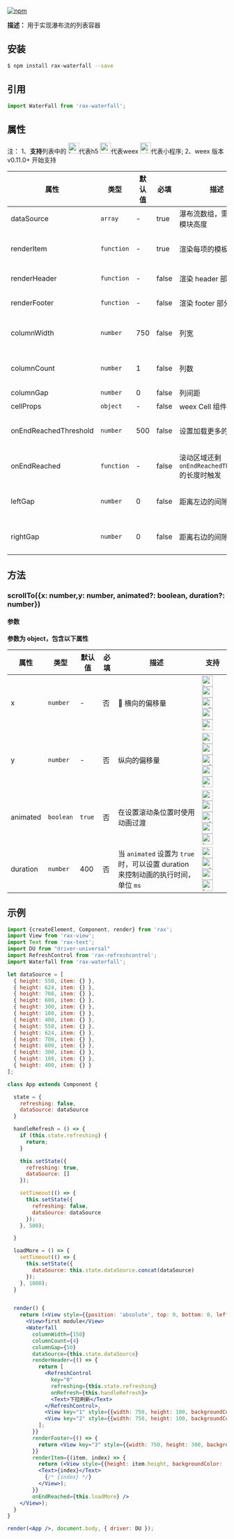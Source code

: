 [![npm](https://img.shields.io/npm/v/rax-waterfall.svg)](https://www.npmjs.com/package/rax-waterfall)

**描述：**
用于实现瀑布流的列表容器
## 安装
```bash
$ npm install rax-waterfall --save
```
## 引用

```jsx
import WaterFall from 'rax-waterfall';
```

## 属性
注：
1、**支持**列表中的 <img alt="browser" src="https://gw.alicdn.com/tfs/TB1uYFobGSs3KVjSZPiXXcsiVXa-200-200.svg" width="25px" height="25px" />代表h5 <img alt="weex" src="https://gw.alicdn.com/tfs/TB1jM0ebMaH3KVjSZFjXXcFWpXa-200-200.svg" width="25px" height="25px" />代表weex  <img alt="miniApp" src="https://gw.alicdn.com/tfs/TB1bBpmbRCw3KVjSZFuXXcAOpXa-200-200.svg" width="25px" height="25px" />代表小程序;
2、weex 版本 v0.11.0+ 开始支持

|**属性**| **类型** | **默认值** | **必填** | **描述**           | **支持** |
| ----------- | ---------- | ---------- | ------------ | ------------------ | ------------ |
| dataSource     | `array` | -      |     true         | 瀑布流数组，需要传入模块高度 | <img alt="browser" src="https://gw.alicdn.com/tfs/TB1uYFobGSs3KVjSZPiXXcsiVXa-200-200.svg" width="25px" height="25px" /> <img alt="weex" src="https://gw.alicdn.com/tfs/TB1jM0ebMaH3KVjSZFjXXcFWpXa-200-200.svg" width="25px" height="25px" />|
| renderItem     | `function` | -          |      true        | 渲染每项的模板 | <img alt="browser" src="https://gw.alicdn.com/tfs/TB1uYFobGSs3KVjSZPiXXcsiVXa-200-200.svg" width="25px" height="25px" /> <img alt="weex" src="https://gw.alicdn.com/tfs/TB1jM0ebMaH3KVjSZFjXXcFWpXa-200-200.svg" width="25px" height="25px" /><img alt="miniApp" src="https://gw.alicdn.com/tfs/TB1bBpmbRCw3KVjSZFuXXcAOpXa-200-200.svg" width="25px" height="25px" />|
| renderHeader     | `function` | -          |     false         | 渲染 header 部分 | <img alt="browser" src="https://gw.alicdn.com/tfs/TB1uYFobGSs3KVjSZPiXXcsiVXa-200-200.svg" width="25px" height="25px" /> <img alt="weex" src="https://gw.alicdn.com/tfs/TB1jM0ebMaH3KVjSZFjXXcFWpXa-200-200.svg" width="25px" height="25px" />|
| renderFooter     | `function` | -          |     false        | 渲染 footer 部分 | <img alt="browser" src="https://gw.alicdn.com/tfs/TB1uYFobGSs3KVjSZPiXXcsiVXa-200-200.svg" width="25px" height="25px" /> <img alt="weex" src="https://gw.alicdn.com/tfs/TB1jM0ebMaH3KVjSZFjXXcFWpXa-200-200.svg" width="25px" height="25px" />|
| columnWidth     | `number` | 750         |     false         | 列宽 | <img alt="browser" src="https://gw.alicdn.com/tfs/TB1uYFobGSs3KVjSZPiXXcsiVXa-200-200.svg" width="25px" height="25px" /> <img alt="weex" src="https://gw.alicdn.com/tfs/TB1jM0ebMaH3KVjSZFjXXcFWpXa-200-200.svg" width="25px" height="25px" /><img alt="miniApp" src="https://gw.alicdn.com/tfs/TB1bBpmbRCw3KVjSZFuXXcAOpXa-200-200.svg" width="25px" height="25px" />|
| columnCount     | `number` | 1         |     false         | 列数 | <img alt="browser" src="https://gw.alicdn.com/tfs/TB1uYFobGSs3KVjSZPiXXcsiVXa-200-200.svg" width="25px" height="25px" /> <img alt="weex" src="https://gw.alicdn.com/tfs/TB1jM0ebMaH3KVjSZFjXXcFWpXa-200-200.svg" width="25px" height="25px" /><img alt="miniApp" src="https://gw.alicdn.com/tfs/TB1bBpmbRCw3KVjSZFuXXcAOpXa-200-200.svg" width="25px" height="25px" />|
| columnGap     | `number` | 0          |     false         | 列间距 | <img alt="weex" src="https://gw.alicdn.com/tfs/TB1jM0ebMaH3KVjSZFjXXcFWpXa-200-200.svg" width="25px" height="25px" />|
| cellProps     | `object` | -          |     false         | weex Cell 组件的props | <img alt="weex" src="https://gw.alicdn.com/tfs/TB1jM0ebMaH3KVjSZFjXXcFWpXa-200-200.svg" width="25px" height="25px" />|
| onEndReachedThreshold     | `number` | 500         |     false         | 设置加载更多的偏移 | <img alt="browser" src="https://gw.alicdn.com/tfs/TB1uYFobGSs3KVjSZPiXXcsiVXa-200-200.svg" width="25px" height="25px" /> <img alt="weex" src="https://gw.alicdn.com/tfs/TB1jM0ebMaH3KVjSZFjXXcFWpXa-200-200.svg" width="25px" height="25px" /><img alt="miniApp" src="https://gw.alicdn.com/tfs/TB1bBpmbRCw3KVjSZFuXXcAOpXa-200-200.svg" width="25px" height="25px" />|
| onEndReached     | `function` | -          |     false         | 滚动区域还剩`onEndReachedThreshold`的长度时触发 | <img alt="browser" src="https://gw.alicdn.com/tfs/TB1uYFobGSs3KVjSZPiXXcsiVXa-200-200.svg" width="25px" height="25px" /> <img alt="weex" src="https://gw.alicdn.com/tfs/TB1jM0ebMaH3KVjSZFjXXcFWpXa-200-200.svg" width="25px" height="25px" /><img alt="miniApp" src="https://gw.alicdn.com/tfs/TB1bBpmbRCw3KVjSZFuXXcAOpXa-200-200.svg" width="25px" height="25px" />|
| leftGap     | `number` | 0          |     false         | 距离左边的间隙 | <img alt="browser" src="https://gw.alicdn.com/tfs/TB1uYFobGSs3KVjSZPiXXcsiVXa-200-200.svg" width="25px" height="25px" /> <img alt="weex" src="https://gw.alicdn.com/tfs/TB1jM0ebMaH3KVjSZFjXXcFWpXa-200-200.svg" width="25px" height="25px" /><img alt="miniApp" src="https://gw.alicdn.com/tfs/TB1bBpmbRCw3KVjSZFuXXcAOpXa-200-200.svg" width="25px" height="25px" />|
| rightGap     | `number` | 0          |     false         | 距离右边的间隙 | <img alt="browser" src="https://gw.alicdn.com/tfs/TB1uYFobGSs3KVjSZPiXXcsiVXa-200-200.svg" width="25px" height="25px" /> <img alt="weex" src="https://gw.alicdn.com/tfs/TB1jM0ebMaH3KVjSZFjXXcFWpXa-200-200.svg" width="25px" height="25px" /><img alt="miniApp" src="https://gw.alicdn.com/tfs/TB1bBpmbRCw3KVjSZFuXXcAOpXa-200-200.svg" width="25px" height="25px" />|

## 方法

### scrollTo({x: number,y: number, animated?: boolean, duration?: number})

#### 参数

**参数为 object，包含以下属性**

| **属性** | **类型**  | **默认值** | **必填** | **描述**                                                                          | **支持**                                                                                                                                                                                                                                                                                                                                                                                                                                                                                                 |
| -------- | --------- | ---------- | -------- | --------------------------------------------------------------------------------- | -------------------------------------------------------------------------------------------------------------------------------------------------------------------------------------------------------------------------------------------------------------------------------------------------------------------------------------------------------------------------------------------------------------------------------------------------------------------------------------------------------- |
| x        | `number`  | -          | 否       |  横向的偏移量                                                                     | <img alt="browser" src="https://gw.alicdn.com/tfs/TB1uYFobGSs3KVjSZPiXXcsiVXa-200-200.svg" width="25px" height="25px" /> <img alt="weex" src="https://gw.alicdn.com/tfs/TB1jM0ebMaH3KVjSZFjXXcFWpXa-200-200.svg" width="25px" height="25px" /><img alt="miniApp" src="https://gw.alicdn.com/tfs/TB1bBpmbRCw3KVjSZFuXXcAOpXa-200-200.svg" width="25px" height="25px" /> <img alt="wechatMiniprogram" src="https://img.alicdn.com/tfs/TB1slcYdxv1gK0jSZFFXXb0sXXa-200-200.svg" width="25px" height="25px"><img alt="bytedanceMicroApp" src="https://gw.alicdn.com/tfs/TB1jFtVzO_1gK0jSZFqXXcpaXXa-200-200.svg" width="25px" height="25px" /> |
| y        | `number`  | -          | 否       | 纵向的偏移量                                                                      | <img alt="browser" src="https://gw.alicdn.com/tfs/TB1uYFobGSs3KVjSZPiXXcsiVXa-200-200.svg" width="25px" height="25px" /> <img alt="weex" src="https://gw.alicdn.com/tfs/TB1jM0ebMaH3KVjSZFjXXcFWpXa-200-200.svg" width="25px" height="25px" /><img alt="miniApp" src="https://gw.alicdn.com/tfs/TB1bBpmbRCw3KVjSZFuXXcAOpXa-200-200.svg" width="25px" height="25px" /> <img alt="wechatMiniprogram" src="https://img.alicdn.com/tfs/TB1slcYdxv1gK0jSZFFXXb0sXXa-200-200.svg" width="25px" height="25px"><img alt="bytedanceMicroApp" src="https://gw.alicdn.com/tfs/TB1jFtVzO_1gK0jSZFqXXcpaXXa-200-200.svg" width="25px" height="25px" /> |
| animated | `boolean` | `true`     | 否       | 在设置滚动条位置时使用动画过渡                                                    | <img alt="browser" src="https://gw.alicdn.com/tfs/TB1uYFobGSs3KVjSZPiXXcsiVXa-200-200.svg" width="25px" height="25px" /> <img alt="weex" src="https://gw.alicdn.com/tfs/TB1jM0ebMaH3KVjSZFjXXcFWpXa-200-200.svg" width="25px" height="25px" /><img alt="miniApp" src="https://gw.alicdn.com/tfs/TB1bBpmbRCw3KVjSZFuXXcAOpXa-200-200.svg" width="25px" height="25px" /> <img alt="wechatMiniprogram" src="https://img.alicdn.com/tfs/TB1slcYdxv1gK0jSZFFXXb0sXXa-200-200.svg" width="25px" height="25px"><img alt="bytedanceMicroApp" src="https://gw.alicdn.com/tfs/TB1jFtVzO_1gK0jSZFqXXcpaXXa-200-200.svg" width="25px" height="25px" /> |
| duration | `number`  | 400        | 否       | 当 `animated` 设置为 `true` 时，可以设置 duration 来控制动画的执行时间，单位 `ms` | <img alt="browser" src="https://gw.alicdn.com/tfs/TB1uYFobGSs3KVjSZPiXXcsiVXa-200-200.svg" width="25px" height="25px" /> <img alt="miniApp" src="https://gw.alicdn.com/tfs/TB1bBpmbRCw3KVjSZFuXXcAOpXa-200-200.svg" width="25px" height="25px" /> <img alt="wechatMiniprogram" src="https://img.alicdn.com/tfs/TB1slcYdxv1gK0jSZFFXXb0sXXa-200-200.svg" width="25px" height="25px"><img alt="bytedanceMicroApp" src="https://gw.alicdn.com/tfs/TB1jFtVzO_1gK0jSZFqXXcpaXXa-200-200.svg" width="25px" height="25px" />                                                                                                                      |

## 示例
```jsx
import {createElement, Component, render} from 'rax';
import View from 'rax-view';
import Text from 'rax-text';
import DU from "driver-universal"
import RefreshControl from 'rax-refreshcontrol';
import Waterfall from 'rax-waterfall';

let dataSource = [
  { height: 550, item: {} },
  { height: 624, item: {} },
  { height: 708, item: {} },
  { height: 600, item: {} },
  { height: 300, item: {} },
  { height: 100, item: {} },
  { height: 400, item: {} },
  { height: 550, item: {} },
  { height: 624, item: {} },
  { height: 708, item: {} },
  { height: 600, item: {} },
  { height: 300, item: {} },
  { height: 100, item: {} },
  { height: 400, item: {} }
];

class App extends Component {

  state = {
    refreshing: false,
    dataSource: dataSource
  }

  handleRefresh = () => {
    if (this.state.refreshing) {
      return;
    }

    this.setState({
      refreshing: true,
      dataSource: []
    });

    setTimeout(() => {
      this.setState({
        refreshing: false,
        dataSource: dataSource
      });
    }, 500);

  }

  loadMore = () => {
    setTimeout(() => {
      this.setState({
        dataSource: this.state.dataSource.concat(dataSource)
      });
    }, 1000);
  }


  render() {
    return (<View style={{position: 'absolute', top: 0, bottom: 0, left: 0, right: 0}}>
      <View>first module</View>
      <Waterfall
        columnWidth={150}
        columnCount={4}
        columnGap={50}
        dataSource={this.state.dataSource}
        renderHeader={() => {
          return [
            <RefreshControl
              key="0"
              refreshing={this.state.refreshing}
              onRefresh={this.handleRefresh}>
              <Text>下拉刷新</Text>
            </RefreshControl>,
            <View key="1" style={{width: 750, height: 100, backgroundColor: 'yellow', marginBottom: 20}}>header1</View>,
            <View key="2" style={{width: 750, height: 100, backgroundColor: 'green', marginBottom: 20}}>header2</View>
          ];
        }}
        renderFooter={() => {
          return <View key="3" style={{width: 750, height: 300, backgroundColor: 'blue', marginTop: 20}}>footer1</View>;
        }}
        renderItem={(item, index) => {
          return (<View style={{height: item.height, backgroundColor: 'red', marginBottom: 20}}>
          <Text>{index}</Text>
            {/* {index} */}
          </View>);
        }}
        onEndReached={this.loadMore} />
    </View>);
  }
}

render(<App />, document.body, { driver: DU });
```



